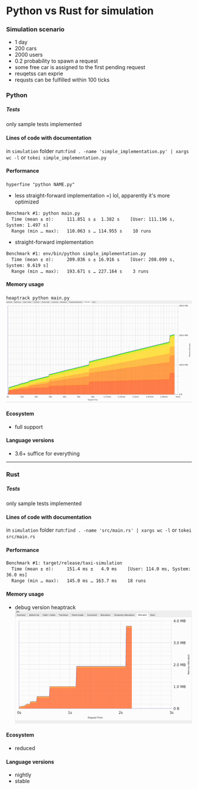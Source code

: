 # Python vs Rust for simulation
### Simulation scenario
- 1 day
- 200 cars
- 2000 users
- 0.2 probability to spawn a request
- some free car is assigned to the first pending request
- reuqetss can exprie
- requsts can be fulfilled within 100 ticks

### Python
##### Tests
only sample tests implemented

#### Lines of code with documentation
in `simulation` folder  run:`find . -name 'simple_implementation.py' | xargs wc -l`
or `tokei simple_implementation.py`

#### Performance 
`hyperfine "python NAME.py"`

- less straight-forward implementation =) lol, apparently it's more optimized
```
Benchmark #1: python main.py
  Time (mean ± σ):     111.851 s ±  1.382 s    [User: 111.196 s, System: 1.497 s]
  Range (min … max):   110.063 s … 114.955 s    10 runs
```

- straight-forward implementation
```
Benchmark #1: env/bin/python simple_implementation.py
  Time (mean ± σ):     209.036 s ± 16.916 s    [User: 208.099 s, System: 0.619 s]
  Range (min … max):   193.671 s … 227.164 s    3 runs
```

#### Memory usage
`heaptrack python main.py`
![Memory allocation](python_memory.png "Allocated Heap")


#### Ecosystem
- full support

#### Language versions
- 3.6+ suffice for everything

----
### Rust
##### Tests
only sample tests implemented

#### Lines of code with documentation
in `simulation` folder  run:`find . -name 'src/main.rs' | xargs wc -l`
or `tokei src/main.rs`

#### Performance
```
Benchmark #1: target/release/taxi-simulation
  Time (mean ± σ):     151.4 ms ±   4.9 ms    [User: 114.0 ms, System: 36.0 ms]
  Range (min … max):   145.0 ms … 163.7 ms    18 runs
```

#### Memory usage
 - debug version heaptrack
 ![Memory allocation](memory_rust.jpg "Allocated Heap")

#### Ecosystem
- reduced

#### Language versions

- nightly
- stable

